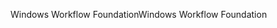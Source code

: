 <span data-ttu-id="e290c-101">Windows Workflow Foundation</span><span class="sxs-lookup"><span data-stu-id="e290c-101">Windows Workflow Foundation</span></span>